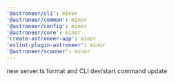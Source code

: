 ```yaml
---
'@astroneer/cli': minor
'@astroneer/common': minor
'@astroneer/config': minor
'@astroneer/core': minor
'create-astroneer-app': minor
'eslint-plugin-astroneer': minor
'@astroneer/scanner': minor
---
```


new server.ts format and CLI dev/start command update
